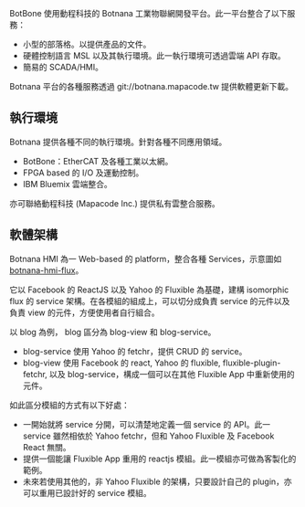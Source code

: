 BotBone 使用動程科技的 Botnana 工業物聯網開發平台。此一平台整合了以下服務：

* 小型的部落格。以提供產品的文件。
* 硬體控制語言 MSL 以及其執行環境。此一執行環境可透過雲端 API 存取。
* 簡易的 SCADA/HMI。

Botnana 平台的各種服務透過 git://botnana.mapacode.tw 提供軟體更新下載。

## 執行環境

Botnana 提供各種不同的執行環境。針對各種不同應用領域。

* BotBone：EtherCAT 及各種工業以太網。
* FPGA based 的 I/O 及運動控制。
* IBM Bluemix 雲端整合。

亦可聯絡動程科技 (Mapacode Inc.) 提供私有雲整合服務。

## 軟體架構

Botnana HMI 為一 Web-based 的 platform，整合各種 Services，示意圖如 [botnana-hmi-flux][flux]。

它以 Facebook 的 ReactJS 以及 Yahoo 的 Fluxible 為基礎，建構 isomorphic flux 的 service 架構。在各模組的組成上，可以切分成負責 service 的元件以及負責 view 的元件，方便使用者自行組合。

以 blog 為例， blog 區分為 blog-view 和 blog-service。

* blog-service 使用 Yahoo 的 fetchr，提供 CRUD 的 service。
* blog-view 使用 Facebook 的 react, Yahoo 的 fluxible, fluxible-plugin-fetchr, 以及 blog-service，構成一個可以在其他 Fluxible App 中重新使用的元件。

如此區分模組的方式有以下好處：

* 一開始就將 service 分開，可以清楚地定義一個 service 的 API。此一 service 雖然相依於 Yahoo fetchr，但和 Yahoo Fluxible 及 Facebook React 無關。
* 提供一個能讓 Fluxible App 重用的 reactjs 模組。此一模組亦可做為客製化的範例。
* 未來若使用其他的，非 Yahoo Fluxible 的架構，只要設計自己的 plugin，亦可以重用已設計好的 service 模組。

[flux]: /public/assets/img/botnana-hmi-flux.md
